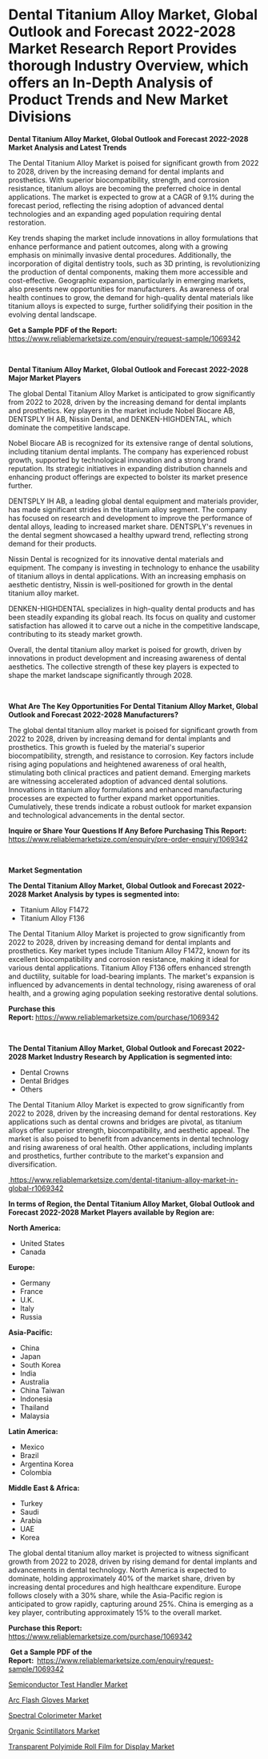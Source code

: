 <p><h1>Dental Titanium Alloy Market, Global Outlook and Forecast 2022-2028 Market Research Report Provides thorough Industry Overview, which offers an In-Depth Analysis of Product Trends and New Market Divisions</h1></p><p><strong>Dental Titanium Alloy Market, Global Outlook and Forecast 2022-2028 Market Analysis and Latest Trends</strong></p>
<p><p>The Dental Titanium Alloy Market is poised for significant growth from 2022 to 2028, driven by the increasing demand for dental implants and prosthetics. With superior biocompatibility, strength, and corrosion resistance, titanium alloys are becoming the preferred choice in dental applications. The market is expected to grow at a CAGR of 9.1% during the forecast period, reflecting the rising adoption of advanced dental technologies and an expanding aged population requiring dental restoration.</p><p>Key trends shaping the market include innovations in alloy formulations that enhance performance and patient outcomes, along with a growing emphasis on minimally invasive dental procedures. Additionally, the incorporation of digital dentistry tools, such as 3D printing, is revolutionizing the production of dental components, making them more accessible and cost-effective. Geographic expansion, particularly in emerging markets, also presents new opportunities for manufacturers. As awareness of oral health continues to grow, the demand for high-quality dental materials like titanium alloys is expected to surge, further solidifying their position in the evolving dental landscape.</p></p>
<p><strong>Get a Sample PDF of the Report:&nbsp;</strong> <a href="https://www.reliablemarketsize.com/enquiry/request-sample/1069342?utm_campaign=1105&utm_medium=2&utm_source=Github&utm_content=ia&utm_term=04122024&utm_id=dental-titanium-alloy-market-global-outlook-and-forecast-2022-2028">https://www.reliablemarketsize.com/enquiry/request-sample/1069342</a></p>
<p>&nbsp;</p>
<p><strong>Dental Titanium Alloy Market, Global Outlook and Forecast 2022-2028 Major Market Players</strong></p>
<p><p>The global Dental Titanium Alloy Market is anticipated to grow significantly from 2022 to 2028, driven by the increasing demand for dental implants and prosthetics. Key players in the market include Nobel Biocare AB, DENTSPLY IH AB, Nissin Dental, and DENKEN-HIGHDENTAL, which dominate the competitive landscape.</p><p>Nobel Biocare AB is recognized for its extensive range of dental solutions, including titanium dental implants. The company has experienced robust growth, supported by technological innovation and a strong brand reputation. Its strategic initiatives in expanding distribution channels and enhancing product offerings are expected to bolster its market presence further.</p><p>DENTSPLY IH AB, a leading global dental equipment and materials provider, has made significant strides in the titanium alloy segment. The company has focused on research and development to improve the performance of dental alloys, leading to increased market share. DENTSPLY's revenues in the dental segment showcased a healthy upward trend, reflecting strong demand for their products.</p><p>Nissin Dental is recognized for its innovative dental materials and equipment. The company is investing in technology to enhance the usability of titanium alloys in dental applications. With an increasing emphasis on aesthetic dentistry, Nissin is well-positioned for growth in the dental titanium alloy market.</p><p>DENKEN-HIGHDENTAL specializes in high-quality dental products and has been steadily expanding its global reach. Its focus on quality and customer satisfaction has allowed it to carve out a niche in the competitive landscape, contributing to its steady market growth.</p><p>Overall, the dental titanium alloy market is poised for growth, driven by innovations in product development and increasing awareness of dental aesthetics. The collective strength of these key players is expected to shape the market landscape significantly through 2028.</p></p>
<p>&nbsp;</p>
<p><strong>What Are The Key Opportunities For Dental Titanium Alloy Market, Global Outlook and Forecast 2022-2028 Manufacturers?</strong></p>
<p><p>The global dental titanium alloy market is poised for significant growth from 2022 to 2028, driven by increasing demand for dental implants and prosthetics. This growth is fueled by the material's superior biocompatibility, strength, and resistance to corrosion. Key factors include rising aging populations and heightened awareness of oral health, stimulating both clinical practices and patient demand. Emerging markets are witnessing accelerated adoption of advanced dental solutions. Innovations in titanium alloy formulations and enhanced manufacturing processes are expected to further expand market opportunities. Cumulatively, these trends indicate a robust outlook for market expansion and technological advancements in the dental sector.</p></p>
<p><strong>Inquire or Share Your Questions If Any Before Purchasing This Report:</strong> <a href="https://www.reliablemarketsize.com/enquiry/pre-order-enquiry/1069342?utm_campaign=1105&utm_medium=2&utm_source=Github&utm_content=ia&utm_term=04122024&utm_id=dental-titanium-alloy-market-global-outlook-and-forecast-2022-2028">https://www.reliablemarketsize.com/enquiry/pre-order-enquiry/1069342</a></p>
<p>&nbsp;</p>
<p><strong>Market Segmentation</strong></p>
<p><strong>The Dental Titanium Alloy Market, Global Outlook and Forecast 2022-2028 Market Analysis by types is segmented into:</strong></p>
<p><ul><li>Titanium Alloy F1472</li><li>Titanium Alloy F136</li></ul></p>
<p><p>The Dental Titanium Alloy Market is projected to grow significantly from 2022 to 2028, driven by increasing demand for dental implants and prosthetics. Key market types include Titanium Alloy F1472, known for its excellent biocompatibility and corrosion resistance, making it ideal for various dental applications. Titanium Alloy F136 offers enhanced strength and ductility, suitable for load-bearing implants. The market's expansion is influenced by advancements in dental technology, rising awareness of oral health, and a growing aging population seeking restorative dental solutions.</p></p>
<p><strong>Purchase this Report:&nbsp;</strong><a href="https://www.reliablemarketsize.com/purchase/1069342?utm_campaign=1105&utm_medium=2&utm_source=Github&utm_content=ia&utm_term=04122024&utm_id=dental-titanium-alloy-market-global-outlook-and-forecast-2022-2028">https://www.reliablemarketsize.com/purchase/1069342</a></p>
<p>&nbsp;</p>
<p><strong>The Dental Titanium Alloy Market, Global Outlook and Forecast 2022-2028 Market Industry Research by Application is segmented into:</strong></p>
<p><ul><li>Dental Crowns</li><li>Dental Bridges</li><li>Others</li></ul></p>
<p><p>The Dental Titanium Alloy Market is expected to grow significantly from 2022 to 2028, driven by the increasing demand for dental restorations. Key applications such as dental crowns and bridges are pivotal, as titanium alloys offer superior strength, biocompatibility, and aesthetic appeal. The market is also poised to benefit from advancements in dental technology and rising awareness of oral health. Other applications, including implants and prosthetics, further contribute to the market's expansion and diversification.</p></p>
<p><a href="https://www.reliablemarketsize.com/dental-titanium-alloy-market-in-global-r1069342?utm_campaign=1105&utm_medium=2&utm_source=Github&utm_content=ia&utm_term=04122024&utm_id=dental-titanium-alloy-market-global-outlook-and-forecast-2022-2028">&nbsp;https://www.reliablemarketsize.com/dental-titanium-alloy-market-in-global-r1069342</a></p>
<p><strong>In terms of Region, the Dental Titanium Alloy Market, Global Outlook and Forecast 2022-2028 Market Players available by Region are:</strong></p>
<p>
    <p> <strong> North America: </strong>
        <ul>
            <li>United States</li>
            <li>Canada</li>
        </ul>
        </p> 
    <p> <strong> Europe: </strong>
        <ul>
            <li>Germany</li>
            <li>France</li>
            <li>U.K.</li>
            <li>Italy</li>
            <li>Russia</li>
        </ul>
        </p> 
    <p> <strong> Asia-Pacific: </strong>
        <ul>
            <li>China</li>
            <li>Japan</li>
            <li>South Korea</li>
            <li>India</li>
            <li>Australia</li>
            <li>China Taiwan</li>
            <li>Indonesia</li>
            <li>Thailand</li>
            <li>Malaysia</li>
        </ul>
        </p> 
    <p> <strong> Latin America: </strong>
        <ul>
            <li>Mexico</li>
            <li>Brazil</li>
            <li>Argentina Korea</li>
            <li>Colombia</li>
        </ul>
        </p> 
    <p> <strong> Middle East & Africa: </strong>
        <ul>
            <li>Turkey</li>
            <li>Saudi</li>
            <li>Arabia</li>
            <li>UAE</li>
            <li>Korea</li>
        </ul>
    </p>
    </p>
<p><p>The global dental titanium alloy market is projected to witness significant growth from 2022 to 2028, driven by rising demand for dental implants and advancements in dental technology. North America is expected to dominate, holding approximately 40% of the market share, driven by increasing dental procedures and high healthcare expenditure. Europe follows closely with a 30% share, while the Asia-Pacific region is anticipated to grow rapidly, capturing around 25%. China is emerging as a key player, contributing approximately 15% to the overall market.</p></p>
<p><strong>Purchase this Report: </strong><a href="https://www.reliablemarketsize.com/purchase/1069342?utm_campaign=1105&utm_medium=2&utm_source=Github&utm_content=ia&utm_term=04122024&utm_id=dental-titanium-alloy-market-global-outlook-and-forecast-2022-2028">https://www.reliablemarketsize.com/purchase/1069342</a></p>
<p>&nbsp;<strong>Get a Sample PDF of the Report:&nbsp;&nbsp;</strong><a href="https://www.reliablemarketsize.com/enquiry/request-sample/1069342?utm_campaign=1105&utm_medium=2&utm_source=Github&utm_content=ia&utm_term=04122024&utm_id=dental-titanium-alloy-market-global-outlook-and-forecast-2022-2028">https://www.reliablemarketsize.com/enquiry/request-sample/1069342</a></p>
<p><strong></strong></p>
<p><p><a href="https://issuu.com/reportprime-2/docs/semiconductor-test-handler-market-size-2030.pptx?utm_campaign=1105&utm_medium=2&utm_source=Github&utm_content=ia&utm_term=04122024&utm_id=dental-titanium-alloy-market-global-outlook-and-forecast-2022-2028">Semiconductor Test Handler Market</a></p><p><a href="https://www.linkedin.com/pulse/top-trends-transforming-arc-flash-gloves-market-2024-vdmhc?utm_campaign=1105&utm_medium=2&utm_source=Github&utm_content=ia&utm_term=04122024&utm_id=dental-titanium-alloy-market-global-outlook-and-forecast-2022-2028">Arc Flash Gloves Market</a></p><p><a href="https://www.linkedin.com/pulse/spectral-colorimeter-market-trends-report-industry-analysis-t6eie?utm_campaign=1105&utm_medium=2&utm_source=Github&utm_content=ia&utm_term=04122024&utm_id=dental-titanium-alloy-market-global-outlook-and-forecast-2022-2028">Spectral Colorimeter Market</a></p><p><a href="https://www.linkedin.com/pulse/insights-organic-scintillators-industry-market-financial-rolme?utm_campaign=1105&utm_medium=2&utm_source=Github&utm_content=ia&utm_term=04122024&utm_id=dental-titanium-alloy-market-global-outlook-and-forecast-2022-2028">Organic Scintillators Market</a></p><p><a href="https://issuu.com/reportprime-2/docs/transparent-polyimide-roll-film-for-display-market?utm_campaign=1105&utm_medium=2&utm_source=Github&utm_content=ia&utm_term=04122024&utm_id=dental-titanium-alloy-market-global-outlook-and-forecast-2022-2028">Transparent Polyimide Roll Film for Display Market</a></p></p>